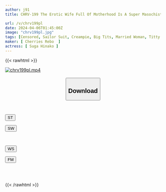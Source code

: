 ```yaml
---
author: j91
title: CHRV-199 The Erotic Wife Full Of Motherhood Is A Super Masochist Pervert With A Busty Body! Big Boobs Wife! Did YOU Go To Cherries For Dinner? The Adulterous Wife's Huge Breasts Are Worth Seeing! Long-sleeved Sailor Suit Raw Creampie! K Cup 111cm Hinako

url: /v/chrv199pl
date: 2024-04-06T01:45:00Z
image: "chrv199pl.jpg"
tags: [Censored, Sailor Suit, Creampie, Big Tits, Married Woman, Titty Fuck	]
maker: [ Cherries Rebo  ]
actress: [ Suga Hinako ]
---
```



{{< rawhtml >}}

<div class="video" data-videoid="zxLe602OOxtYPxy">
    <a href="javascript:;">
        <img src="/v/chrv199pl/chrv199pl.jpg" width="WIDTH" height="HEIGHT" alt="chrv199pl.mp4" loading="lazy">
    </a>
</div>

<script type="text/javascript" src="https://j91.asia/asset/on-demand-st.js"></script>

<br>
  <link rel="stylesheet" href="https://j91.asia/asset/bs5.css">
  
  <center>
  <button class="btn btn-primary" type="button" data-bs-toggle="collapse" data-bs-target=".multi-collapse" aria-expanded="false" aria-controls="multiCollapseExample1 multiCollapseExample2"><h2>Download</h2></button></center>
</p>
<div class="row">
  <div class="col">
    <div class="collapse multi-collapse" id="multiCollapseExample1">
      <div class="card card-body">
	      	      <br>
<div class="buttons">  
<p><a href="https://streamtape.to/v/zxLe602OOxtYPxy" target="_blank"><button class="btn-hover color-3"><i class="fa fa-download"></i> ST</button></a></p>
<p><a href="https://asnwish.com/d1t6dhv1zx8e" target="_blank"><button class="btn-hover color-2"><i class="fa fa-download"></i> SW</button></a></p></div>
    </div>
  </div>
</div>
  <div class="col">
    <div class="collapse multi-collapse" id="multiCollapseExample2">
      <div class="card card-body">
	      <br>
<div class="buttons">
<p><a href="https://wolfstream.tv/e662xyl89okx"><button class="btn-hover color-9"><i class="fa fa-download"></i> WS</button></a></p>
<p><a href="https://filemoon.sx/d/0ihjwfsh4qzu"><button class="btn-hover color-8"><i class="fa fa-download"></i> FM</button></a></p></div>
<br><br>
      </div>
    </div>
  </div>
</div>

{{< /rawhtml >}}